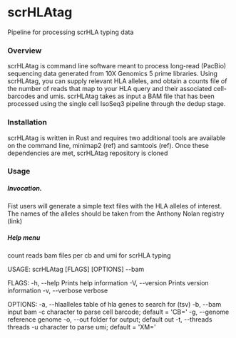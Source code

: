 # scrHLAtag
Pipeline for processing scrHLA typing data

### Overview

scrHLAtag is command line software meant to process long-read (PacBio) sequencing data generated from 10X Genomics 5 prime libraries.  Using scrHLAtag, you can supply relevant HLA alleles, and obtain a counts file of the number of reads that map to your HLA query and their associated cell-barcodes and umis.  scrHLAtag takes as input a BAM file that has been processed using the single cell IsoSeq3 pipeline through the dedup stage.

### Installation

scrHLAtag is written in Rust and requires two additional tools are available on the command line, minimap2 (ref) and samtools (ref). Once these dependencies are met, scrHLAtag repository is cloned 

### Usage

##### Invocation.

Fist users will generate a simple text files with the HLA alleles of interest. The names of the alleles should be taken from the Anthony Nolan registry (link)


##### Help menu

count reads bam files per cb and umi for scrHLA typing

USAGE:
    scrHLAtag [FLAGS] [OPTIONS] --bam <bam>

FLAGS:
    -h, --help       Prints help information
    -V, --version    Prints version information
    -v, --verbose    verbose

OPTIONS:
    -a, --hlaalleles <alleles>    table of hla genes to search for (tsv)
    -b, --bam <bam>               input bam
    -c <cb>                       character to parse cell barcode; default = 'CB='
    -g, --genome <genome>         reference genome
    -o, --out <outfile>           folder for output; default out
    -t, --threads <threads>       threads
    -u <umi>                      character to parse umi; default = 'XM='
